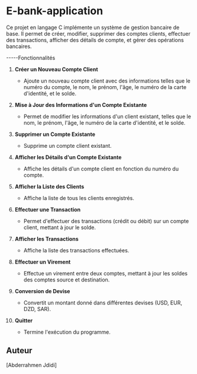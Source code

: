 # E-bank-application

Ce projet en langage C implémente un système de gestion bancaire de base. Il permet de créer, modifier, supprimer des comptes clients, effectuer des transactions, afficher des détails de compte, et gérer des opérations bancaires.

-----Fonctionnalités

1. **Créer un Nouveau Compte Client**
   - Ajoute un nouveau compte client avec des informations telles que le numéro du compte, le nom, le prénom, l'âge, le numéro de la carte d'identité, et le solde.

2. **Mise à Jour des Informations d'un Compte Existante**
   - Permet de modifier les informations d'un client existant, telles que le nom, le prénom, l'âge, le numéro de la carte d'identité, et le solde.

3. **Supprimer un Compte Existante**
   - Supprime un compte client existant.

4. **Afficher les Détails d'un Compte Existante**
   - Affiche les détails d'un compte client en fonction du numéro du compte.

5. **Afficher la Liste des Clients**
   - Affiche la liste de tous les clients enregistrés.

6. **Effectuer une Transaction**
   - Permet d'effectuer des transactions (crédit ou débit) sur un compte client, mettant à jour le solde.

7. **Afficher les Transactions**
   - Affiche la liste des transactions effectuées.

8. **Effectuer un Virement**
   - Effectue un virement entre deux comptes, mettant à jour les soldes des comptes source et destination.

9. **Conversion de Devise**
   - Convertit un montant donné dans différentes devises (USD, EUR, DZD, SAR).

10. **Quitter**
    - Termine l'exécution du programme.

## Auteur
[Abderrahmen Jdidi]
